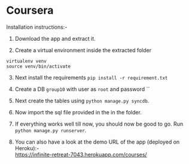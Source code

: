 Coursera
========


Installation instructions:-

1) Download the app and extract it.

2) Create a virtual environment inside the extracted folder

`virtualenv venv`<br>
`source venv/bin/activate`

3) Next install the requirements `pip install -r requirement.txt`

4) Create a DB `group10` with user as `root` and password ``

5) Next create the tables using `python manage.py syncdb`.

6) Now import the sql file provided in the in the folder.

7) If everything works well till now, you should now be good to go. Run `python manage.py runserver`.

8) You can also have a look at the demo URL of the app (deployed on Heroku):- <br>
https://infinite-retreat-7043.herokuapp.com/courses/

